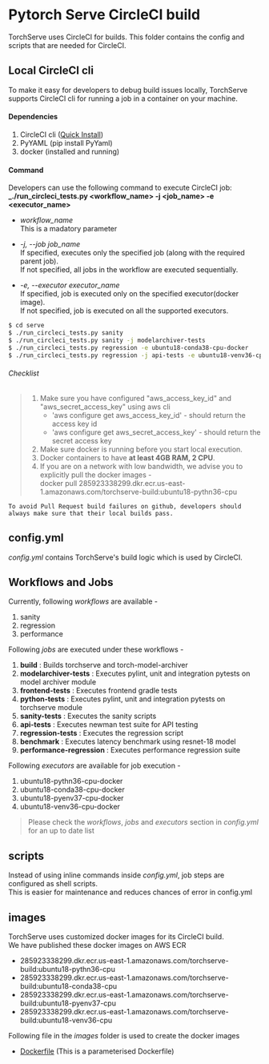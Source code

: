 # Pytorch Serve CircleCI build
TorchServe uses CircleCI for builds. This folder contains the config and scripts that are needed for CircleCI.

## Local CircleCI cli
To make it easy for developers to debug build issues locally, TorchServe supports CircleCI cli for running a job in a container on your machine.

#### Dependencies
1. CircleCI cli ([Quick Install](https://circleci.com/docs/2.0/local-cli/#quick-installation))
2. PyYAML (pip install PyYaml)
3. docker (installed and running)

#### Command
Developers can use the following command to execute CircleCI job:  
**_./run_circleci_tests.py <workflow_name> -j <job_name> -e <executor_name>**

- _workflow_name_  
This is a madatory parameter

- _-j, --job job_name_  
If specified, executes only the specified job (along with the required parent job).  
If not specified, all jobs in the workflow are executed sequentially.  

- _-e, --executor executor_name_  
If specified, job is executed only on the specified executor(docker image).  
If not specified, job is executed on all the supported executors.  

```bash
$ cd serve
$ ./run_circleci_tests.py sanity
$ ./run_circleci_tests.py sanity -j modelarchiver-tests
$ ./run_circleci_tests.py regression -e ubuntu18-conda38-cpu-docker
$ ./run_circleci_tests.py regression -j api-tests -e ubuntu18-venv36-cpu-docker
```

###### Checklist
> 1. Make sure you have configured "aws_access_key_id" and "aws_secret_access_key" using aws cli
>    - 'aws configure get aws_access_key_id' - should return the access key id
>    - 'aws configure get aws_secret_access_key' - should return the secret access key
> 2. Make sure docker is running before you start local execution.  
> 3. Docker containers to have **at least 4GB RAM, 2 CPU**.  
> 4. If you are on a network with low bandwidth, we advise you to explicitly pull the docker images -  
> docker pull 285923338299.dkr.ecr.us-east-1.amazonaws.com/torchserve-build:ubuntu18-pythn36-cpu    

`To avoid Pull Request build failures on github, developers should always make sure that their local builds pass.`

## config.yml
_config.yml_ contains TorchServe's build logic which is used by CircleCI.

## Workflows and Jobs
Currently, following _workflows_ are available -
1. sanity
2. regression
3. performance

Following _jobs_ are executed under these workflows -
1. **build** : Builds torchserve and torch-model-archiver
2. **modelarchiver-tests** : Executes pylint, unit and integration pytests on model archiver module
3. **frontend-tests** : Executes frontend gradle tests
4. **python-tests** : Executes pylint, unit and integration pytests on torchserve module
5. **sanity-tests** : Executes the sanity scripts
6. **api-tests** : Executes newman test suite for API testing
7. **regression-tests** : Executes the regression script
8. **benchmark** : Executes latency benchmark using resnet-18 model
9. **performance-regression** : Executes performance regression suite

Following _executors_ are available for job execution -
1. ubuntu18-pythn36-cpu-docker
2. ubuntu18-conda38-cpu-docker
3. ubuntu18-pyenv37-cpu-docker
4. ubuntu18-venv36-cpu-docker

> Please check the _workflows_, _jobs_ and _executors_ section in _config.yml_ for an up to date list

## scripts
Instead of using inline commands inside _config.yml_, job steps are configured as shell scripts.  
This is easier for maintenance and reduces chances of error in config.yml

## images
TorchServe uses customized docker images for its CircleCI build.    
We have published these docker images on AWS ECR
* 285923338299.dkr.ecr.us-east-1.amazonaws.com/torchserve-build:ubuntu18-pythn36-cpu
* 285923338299.dkr.ecr.us-east-1.amazonaws.com/torchserve-build:ubuntu18-conda38-cpu
* 285923338299.dkr.ecr.us-east-1.amazonaws.com/torchserve-build:ubuntu18-pyenv37-cpu
* 285923338299.dkr.ecr.us-east-1.amazonaws.com/torchserve-build:ubuntu18-venv36-cpu

Following file in the _images_ folder is used to create the docker images
* [Dockerfile](images/Dockerfile) (This is a parameterised Dockerfile)
